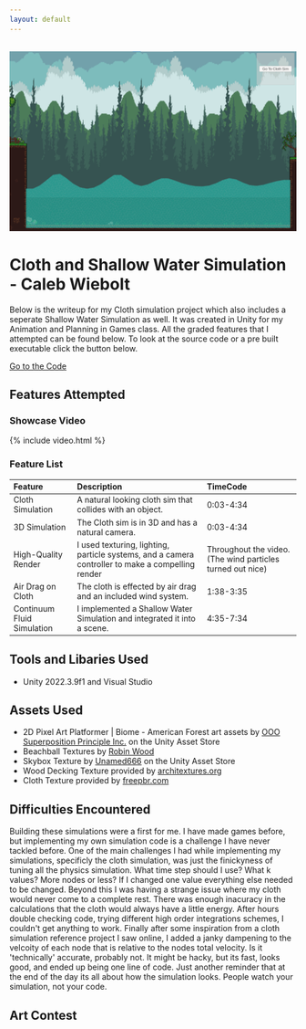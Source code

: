 ```yaml
---
layout: default
---
```

<div id="HeaderPics">

 <img src="./assets/img/ClothSimPic.png" alt=""> 
 <img src="./assets/img/ShallowWaterSimPic.png" alt=""> 
 
</div>

# Cloth and Shallow Water Simulation - Caleb Wiebolt

Below is the writeup for my Cloth simulation project which also includes a seperate Shallow Water Simulation as well. It was created in Unity for my Animation and Planning in Games class. All the graded features that I attempted can be found below. To look at the source code or a pre built executable click the button below. 

<a href="{{ site.github.repository_url }}" class="btn btn-dark">Go to the Code</a>



## Features Attempted
### Showcase Video


{% include video.html %}


### Feature List

| Feature                           | Description       | TimeCode |
|:-------------                     |:------------------|:------|
| Cloth Simulation          | A natural looking cloth sim that collides with an object. | 0:03-4:34  |
| 3D Simulation        | The Cloth sim is in 3D and has a natural camera. | 0:03-4:34   |
| High-Quality Render  | I used texturing, lighting, particle systems, and a camera controller to make a compelling render | Throughout the video. (The wind particles turned out nice) |
| Air Drag on Cloth | The cloth is effected by air drag and an included wind system. | 1:38-3:35  |
| Continuum Fluid Simulation   | I implemented a Shallow Water Simulation and integrated it into a scene. | 4:35-7:34   |



## Tools and Libaries Used
*   Unity 2022.3.9f1 and Visual Studio


## Assets Used
*   2D Pixel Art Platformer \| Biome - American Forest art assets by <a href="https://assetstore.unity.com/packages/2d/environments/2d-pixel-art-platformer-biome-american-forest-255694"> OOO Superposition Principle Inc.</a> on the Unity Asset Store
* Beachball Textures by <a href="https://www.robinwood.com/Catalog/FreeStuff/Textures/TexturePages/BallMaps.html">Robin Wood</a>
* Skybox Texture by <a href="https://assetstore.unity.com/packages/2d/textures-materials/sky/skybox-series-free-103633"> Unamed666</a> on the Unity Asset Store 
* Wood Decking Texture provided by <a href="https://architextures.org/textures/487"> architextures.org</a>
* Cloth Texture provided by <a href="https://freepbr.com/materials/diagonal-stripe-weave-pbr/"> freepbr.com</a>


## Difficulties Encountered
Building these simulations were a first for me. I have made games before, but implementing my own simulation code is a challenge I have never tackled before. One of the main challenges I had while implementing my simulations, specificly the cloth simulation, was just the finickyness of tuning all the physics simulation. What time step should I use? What k values? More nodes or less? If I changed one value everything else needed to be changed. Beyond this I was having a strange issue where my cloth would never come to a complete rest. There was enough inacuracy in the calculations that the cloth would always have a little energy. After hours double checking code, trying different high order integrations schemes, I couldn't get anything to work. Finally after some inspiration from a cloth simulation reference project I saw online, I added a janky dampening to the velcoity of each node that is relative to the nodes total velocity. Is it 'technically' accurate, probably not. It might be hacky, but its fast, looks good, and ended up being one line of code. Just another reminder that at the end of the day its all about how the simulation looks. People watch your simulation, not your code.

## Art Contest
 <img id="gif" src="./assets/img/ArtEntryCalebWiebolt.gif" alt=""> 


